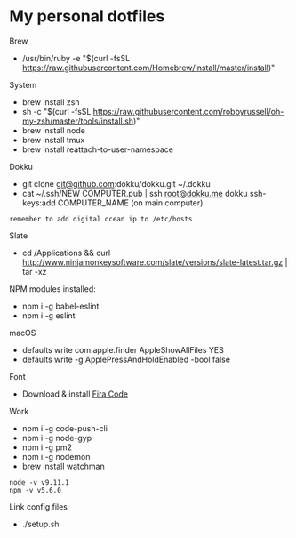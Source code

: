 # My personal dotfiles

Brew
- /usr/bin/ruby -e "$(curl -fsSL https://raw.githubusercontent.com/Homebrew/install/master/install)"

System
- brew install zsh
- sh -c "$(curl -fsSL https://raw.githubusercontent.com/robbyrussell/oh-my-zsh/master/tools/install.sh)"
- brew install node
- brew install tmux
- brew install reattach-to-user-namespace

Dokku
- git clone git@github.com:dokku/dokku.git ~/.dokku
- cat ~/.ssh/NEW COMPUTER.pub | ssh root@dokku.me dokku ssh-keys:add COMPUTER_NAME (on main computer) 
```
remember to add digital ocean ip to /etc/hosts
```

Slate
- cd /Applications && curl http://www.ninjamonkeysoftware.com/slate/versions/slate-latest.tar.gz | tar -xz


NPM modules installed:
- npm i -g babel-eslint
- npm i -g eslint

macOS
- defaults write com.apple.finder AppleShowAllFiles YES
- defaults write -g ApplePressAndHoldEnabled -bool false

Font
- Download & install [Fira Code](https://github.com/tonsky/FiraCode)

Work
- npm i -g code-push-cli
- npm i -g node-gyp
- npm i -g pm2
- npm i -g nodemon
- brew install watchman
```
node -v v9.11.1
npm -v v5.6.0
```

Link config files
- ./setup.sh
